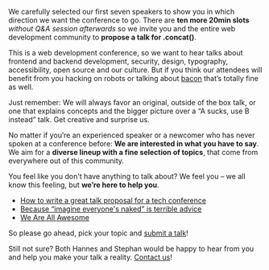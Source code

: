 We carefully selected our first seven speakers to show you in which direction we want the conference to go. There are **ten more 20min slots** *without Q&A session afterwards* so we invite you and the entire web development community to **propose a talk for .concat()**.

This is a web development conference, so we want to hear talks about frontend and backend development, security, design, typography, accessibility, open source and our culture.
But if you think our attendees will benefit from you hacking on robots or talking about [bacon](https://www.youtube.com/watch?v=tRVUKCQw7qU) that’s totally fine as well. 

Just remember: We will always favor an original, outside of the box talk, or one that explains concepts and the bigger picture over a “A sucks, use B instead” talk. Get creative and surprise us.

No matter if you’re an experienced speaker or a newcomer who has never spoken at a conference before: **We are interested in what you have to say**. We aim for a **diverse lineup with a fine selection of topics**, that come from everywhere out of this community.

You feel like you don't have anything to talk about? We feel you – we all know this feeling, but **we’re here to help you**.

* [How to write a great talk proposal for a tech conference](http://2014.cssconf.eu/news/how-to-write-a-great-talk-proposal-for-a-tech)
* [Because “imagine everyone's naked” is terrible advice](http://speaking.io/)
* [We Are All Awesome](http://weareallaweso.me/)

So please go ahead, pick your topic and [submit a talk](https://docs.google.com/forms/d/15yV_CLH45PyITDLPLg8R-toCXoWgBOPteyOPXuh2w0A/viewform)!

Still not sure? Both Hannes and Stephan would be happy to hear from you and help you make your talk a reality. [Contact us](mailto:talks@conc.at)!
